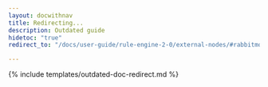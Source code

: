 ```yaml
---
layout: docwithnav
title: Redirecting...
description: Outdated guide
hidetoc: "true"
redirect_to: "/docs/user-guide/rule-engine-2-0/external-nodes/#rabbitmq-node"

---
```


{% include templates/outdated-doc-redirect.md %}